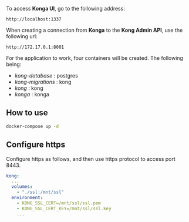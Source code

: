 To access **Konga UI**, go to the following address: 

```
http://localhost:1337
```

When creating a connection from **Konga** to the **Kong Admin API**, use the following url:

```
http://172.17.0.1:8001 
```

For the application to work, four containers will be created. The following being:

* *kong-database* : postgres
* *kong-migrations* : kong
* *kong* : kong
* *konga* : konga

## How to use

```bash
docker-compose up -d
```

## Configure https

Configure https as follows, and then use https protocol to access port 8443.

```yaml
kong:
  ...
  volumes:
    - "./ssl:/mnt/ssl"
  environment:
    - KONG_SSL_CERT=/mnt/ssl/ssl.pem
    - KONG_SSL_CERT_KEY=/mnt/ssl/ssl.key
    ...
```
